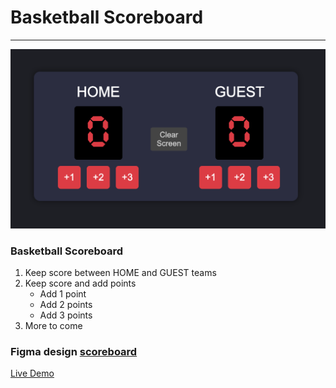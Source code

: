 # Basketball Scoreboard

---

![Scoreboard](images/scoreboard.png)

### Basketball Scoreboard

1. Keep score between HOME and GUEST teams
2. Keep score and add points
   - Add 1 point
   - Add 2 points
   - Add 3 points
3. More to come

### Figma design [scoreboard](https://www.figma.com/design/xEJ9d7nzumVgGseziSI4bp/Basketball-Scoreboard-(Copy)?node-id=0-1&t=T3jyZgfcWqcI2G0X-1)

[Live Demo](https://basketball-scoreboard-smoky.vercel.app/)
